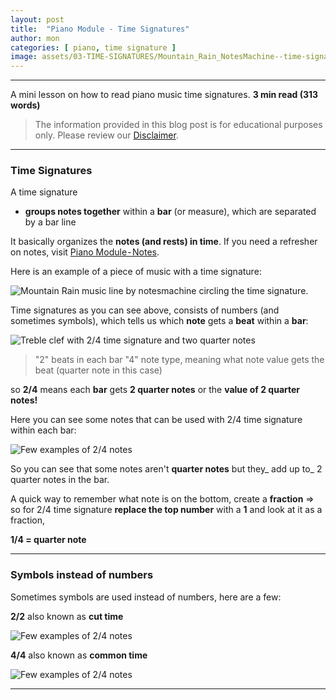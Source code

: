 ```yaml
---
layout: post
title:  "Piano Module - Time Signatures"
author: mon
categories: [ piano, time signature ]
image: assets/03-TIME-SIGNATURES/Mountain_Rain_NotesMachine--time-signature.png
---
```

---

A mini lesson on how to read piano music time signatures. **3 min read (313 words)**

> The information provided in this blog post is for educational purposes only. Please review our [Disclaimer](https://notesmachine.com/legal#disclaimer).

---

### Time Signatures

A time signature

- **groups notes together** within a **bar** (or measure), which are separated by a bar line

It basically organizes the **notes (and rests) in time**. If you need a refresher on notes, visit [Piano Module - Notes]().

Here is an example of a piece of music with a time signature:

![Mountain Rain music line by notesmachine circling the time signature.](https://m-piechatzek.github.io/notesmachinezzzz/assets/03-TIME-SIGNATURES/Mountain_Rain_NotesMachine--time-signature.png)

Time signatures as you can see above, consists of numbers (and sometimes symbols), which tells us which **note** gets a **beat** within a **bar**:

![Treble clef with 2/4 time signature and two quarter notes](https://m-piechatzek.github.io/notesmachinezzzz/assets/03-TIME-SIGNATURES/time-signature--2-4.png)

> "2" beats in each bar
> "4" note type, meaning what note value gets the beat (quarter note in this case)

so **2/4** means each **bar** gets **2 quarter notes** or the **value of 2 quarter notes!**

Here you can see some notes that can be used with 2/4 time signature within each bar:

![Few examples of 2/4 notes](https://m-piechatzek.github.io/notesmachinezzzz/assets/03-TIME-SIGNATURES/time-signature--2-4-notes.png)


So you can see that some notes aren't **quarter notes** but they_ add up to_ 2 quarter notes in the bar.

A quick way to remember what note is on the bottom, create a **fraction** => so for 2/4 time signature **replace the top number** with a **1** and look at it as a fraction, 

**1/4 = quarter note**

---

### Symbols instead of numbers

Sometimes symbols are used instead of numbers, here are a few:

**2/2** also known as **cut time**

![Few examples of 2/4 notes](https://m-piechatzek.github.io/notesmachinezzzz/assets/03-TIME-SIGNATURES/time-signature--symbols-2-2.png)

**4/4** also known as **common time**

![Few examples of 2/4 notes](https://m-piechatzek.github.io/notesmachinezzzz/assets/03-TIME-SIGNATURES/time-signature--symbols.png)

---

